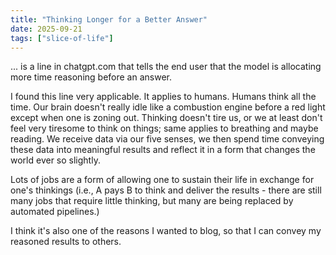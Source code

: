 ```yaml
---
title: "Thinking Longer for a Better Answer"
date: 2025-09-21
tags: ["slice-of-life"]
---
```


... is a line in chatgpt.com that tells the end user that the model is allocating more time reasoning before an answer.

I found this line very applicable. It applies to humans. Humans think all the time. Our brain doesn't really idle like a combustion engine before a red light except when one is zoning out. Thinking doesn't tire us, or we at least don't feel very tiresome to think on things; same applies to breathing and maybe reading. We receive data via our five senses, we then spend time conveying these data into meaningful results and reflect it in a form that changes the world ever so slightly.

Lots of jobs are a form of allowing one to sustain their life in exchange for one's thinkings (i.e., A pays B to think and deliver the results - there are still many jobs that require little thinking, but many are being replaced by automated pipelines.)

I think it's also one of the reasons I wanted to blog, so that I can convey my reasoned results to others.